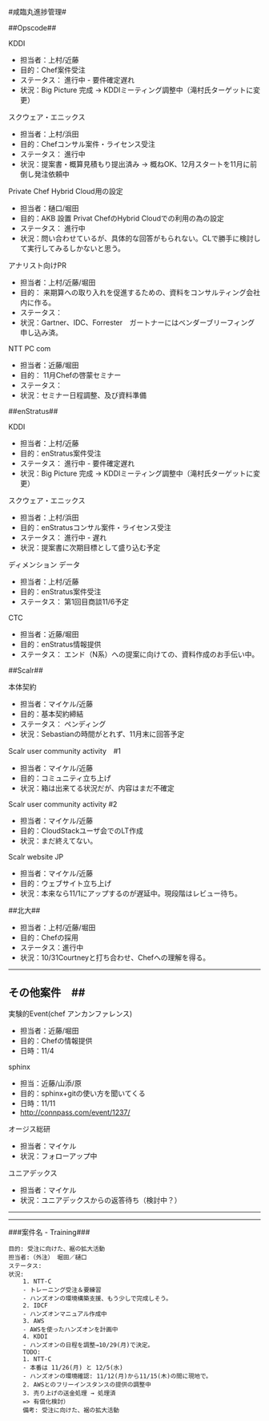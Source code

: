 #咸臨丸進捗管理#

##Opscode##

KDDI

- 担当者：上村/近藤
- 目的：Chef案件受注
- ステータス： 進行中 - 要件確定遅れ
- 状況：Big Picture 完成 → KDDIミーティング調整中（滝村氏ターゲットに変更）

スクウェア・エニックス

- 担当者：上村/浜田
- 目的：Chefコンサル案件・ライセンス受注
- ステータス： 進行中 
- 状況：提案書・概算見積もり提出済み → 概ねOK、12月スタートを11月に前倒し発注依頼中

Private Chef Hybrid Cloud用の設定

- 担当者：樋口/堀田
- 目的：AKB 設置 Privat ChefのHybrid Cloudでの利用の為の設定
- ステータス： 進行中 
- 状況：問い合わせているが、具体的な回答がもられない。CLで勝手に検討して実行してみるしかないと思う。

アナリスト向けPR

- 担当者：上村/近藤/堀田
- 目的： 来期算への取り入れを促進するための、資料をコンサルティング会社内に作る。
- ステータス： 
- 状況：Gartner、IDC、Forrester　ガートナーにはベンダーブリーフィング申し込み済。

NTT PC com

- 担当者：近藤/堀田
- 目的： 11月Chefの啓蒙セミナー
- ステータス： 
- 状況：セミナー日程調整、及び資料準備

##enStratus##

KDDI

- 担当者：上村/近藤
- 目的：enStratus案件受注
- ステータス： 進行中 - 要件確定遅れ
- 状況：Big Picture 完成 → KDDIミーティング調整中（滝村氏ターゲットに変更）

スクウェア・エニックス

- 担当者：上村/浜田
- 目的：enStratusコンサル案件・ライセンス受注
- ステータス： 進行中 - 遅れ
- 状況：提案書に次期目標として盛り込む予定

ディメンション データ

- 担当者：上村/近藤
- 目的：enStratus案件受注
- ステータス： 第1回目商談11/6予定

CTC

- 担当者：近藤/堀田
- 目的：enStratus情報提供
- ステータス： エンド（N系）への提案に向けての、資料作成のお手伝い中。

##Scalr##

本体契約

- 担当者：マイケル/近藤
- 目的：基本契約締結
- ステータス： ペンディング
- 状況：Sebastianの時間がとれず、11月末に回答予定

Scalr user community activity　#1

- 担当者：マイケル/近藤
- 目的：コミュニティ立ち上げ
- 状況：箱は出来てる状況だが、内容はまだ不確定

Scalr user community activity #2

- 担当者：マイケル/近藤
- 目的：CloudStackユーザ会でのLT作成
- 状況：まだ終えてない。

Scalr website JP

- 担当者：マイケル/近藤
- 目的：ウェブサイト立ち上げ
- 状況：本来なら11/1にアップするのが遅延中。現段階はレビュー待ち。

##北大##

- 担当者：上村/近藤/堀田
- 目的：Chefの採用
- ステータス：進行中
- 状況：10/31Courtneyと打ち合わせ、Chefへの理解を得る。

---

## その他案件　##

実験的Event(chef アンカンファレンス)

- 担当者：近藤/堀田
- 目的：Chefの情報提供
- 日時：11/4

sphinx

- 担当：近藤/山添/原
- 目的：sphinx+gitの使い方を聞いてくる
- 日時：11/11
- http://connpass.com/event/1237/

オージス総研

- 担当者：マイケル
- 状況：フォローアップ中

ユニアデックス

- 担当者：マイケル
- 状況：ユニアデックスからの返答待ち（検討中？）


---

---

###案件名 - Training###

    目的: 受注に向けた、裾の拡大活動
    担当者:（外注） 堀田／樋口
    ステータス:
    状況:
        1. NTT-C
        - トレーニング受注＆要練習
        - ハンズオンの環境構築支援、もう少しで完成しそう。
        2. IDCF
        - ハンズオンマニュアル作成中　
        3. AWS
        - AWSを使ったハンズオンを計画中
        4. KDDI
        - ハンズオンの日程を調整→10/29(月)で決定。
        TODO:
        1. NTT-C
        - 本番は 11/26(月) と 12/5(水)
        - ハンズオンの環境確認: 11/12(月)から11/15(木)の間に現地で。
        2. AWSとのフリーインスタンスの提供の調整中
        3. 売り上げの送金処理 → 処理済
        => 有償化検討）
        備考: 受注に向けた、裾の拡大活動

